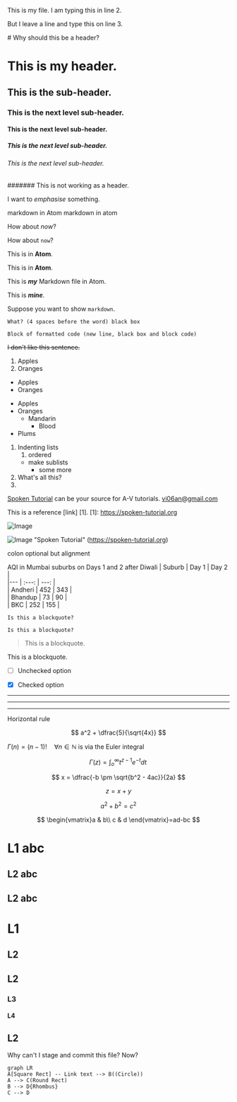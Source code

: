 This is my file.
I am typing this in line 2.

But I leave a line and type this on line 3.

\# Why should this be a header?


# This is my header.
## This is the sub-header.
### This is the next level sub-header.
#### This is the next level sub-header.
##### This is the next level sub-header.
###### This is the next level sub-header.
####### This is not working as a header.

I want to *emphasise* something.

 markdown in Atom
 markdown in atom

How about _now_?

How about `now`?

This is in **Atom**.

This is in __Atom__.

This is ***my*** Markdown file in Atom.

This is ___mine___.

Suppose you want to show `markdown`.

    What? (4 spaces before the word) black box

```
Block of formatted code (new line, black box and block code)
```


~~I don't like this sentence.~~

1. Apples
2. Oranges

- Apples
- Oranges

* Apples
* Oranges
  * Mandarin
    * Blood
* Plums

1. Indenting lists
    1. ordered
    - make sublists
      - some more
1. What's all this?
2.


  [Spoken Tutorial](https://spoken-tutorial.org) can be your source for A-V tutorials.
vi06an@gmail.com

This is a reference [link] [1].
[1]: https://spoken-tutorial.org

![Image](https://spoken-tutorial.org/static/spoken/images/logo.png)

![Image](https://spoken-tutorial.org/static/spoken/images/logo.png) "Spoken Tutorial" (https://spoken-tutorial.org)

colon optional but alignment


AQI in Mumbai suburbs on Days 1 and 2 after Diwali
| Suburb | Day 1 | Day 2 |  
|--- | :---: | ---: |   
| Andheri | 452 | 343 |  
| Bhandup | 73 | 90 |   
| BKC | 252 | 155 |



    Is this a blockquote?

`Is this a blockquote?`

  > This is a blockquote.
  >
  This is a blockquote.

* [ ] Unchecked option
* [x] Checked option



- - -
* * *
_ _ _ ________
Horizontal rule

$$ a^2 + \dfrac{5}{\sqrt{4x}} $$

$\Gamma(n) = (n-1)!\quad\forall n\in\mathbb N$ is via the Euler integral

$$ \Gamma(z) = \int_o^\infty t^{z-1}e^{-t}dt\, $$

$$ x = \dfrac{-b \pm \sqrt{b^2 - 4ac}}{2a} $$

$$ z = x + y $$

$$ a^2 + b^2 = c^2 $$

$$ \begin{vmatrix}a & b\\
c & d
\end{vmatrix}=ad-bc $$

# L1 abc
## L2 abc
## L2 abc
# L1
## L2
## L2
### L3
#### L4
## L2

Why can't I stage and commit this file?
Now?









```mermaid
graph LR
A[Square Rect] -- Link text --> B((Circle))
A --> C(Round Rect)
B --> D{Rhombus}
C --> D
```
